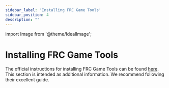 ```yaml
---
sidebar_label: 'Installing FRC Game Tools'
sidebar_position: 4
description: ""
---
```


import Image from '@theme/IdealImage';

# Installing FRC Game Tools

The official instructions for installing FRC Game Tools can be found [here](https://docs.wpilib.org/en/stable/docs/zero-to-robot/step-2/frc-game-tools.html). This section is intended as additional information. We recommend following their excellent guide.